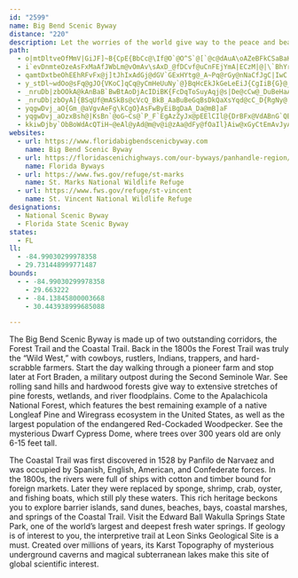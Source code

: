 ```yaml
---
id: "2599"
name: Big Bend Scenic Byway
distance: "220"
description: Let the worries of the world give way to the peace and beauty of horizons of towering pines and blue-green Gulf waters. Travel along hundreds of acres of wet prairie, wet flatwoods, strand swamp, and bottomland forest. The unparalleled beauty of the Bend includes vast seagrass beds, marshes, winding rivers, sugar-sand beaches, deep forests, and crystal-clear springs.
path:
  - o|mtDltveOfMmV|GiJF]~B{CpE{BbCc@\If@O`@O^S`@[`@c@dAuA\oAZeBFkCSaBaKkg@u@cF_Ce[_HqiAWgGa_@qmFkDw^qHuhAdN}AvCm@`AYdAm@bBaB~PiSx@kBb@sBFmEEuUf@eAvBmBiFByKIIYAMGKuE{DcC_C}A{BcHgNyAeCcDaH}E{LYw@ECC?C?C@iA{EoA_Dgc@wx@cDcJeAqDiBqGiCcJaBcGuAwEoDkM_CmIqAyE}CiLaKc_@y@_CwCaH}Sue@sDsKoAoEcAwEy@cF
  - i`evDnmteOzeAsFxMaAfJWbLm@vOmAv\sAxD_@fDCvf@uCnFEjYmA|ECzM|@|\`BhYr@ty@n@dERjnAxAfQKpNr@`g@PhCNhHJfjA~@hRH~e@t@ht@`@fn@oD|xAgJhNk@~i@aD`w@{DlJw@xKk@jDi@rCw@dEyB`BkArCcDnCwEpAoDf@{BjI_i@vAgHtTyuArOs`A~C}P~B{IbH{Ldn@qbArW}b@xA{D`BcI\gGF}COiEe@yEwCuIoPoYgB{DmEaLkDaO}AuNY{G?uNT{VfC_bCRaG`BaIl@kCzCcGdBsCzCeDrRcRdKgJb~@{{@j}@yy@xCaBbGoBxFu@vDEvbAfCtEV`g@zA`}AfE`Pj@lOV
  - qamtDxtbeOhEEhRFvFx@j]tJhIxAdGj@dGV`GExHYtg@_A~Pq@rGy@nNaCfJgC|IwC|NcHzEsCvNmLjEgEpLoMvgAwiAhOcJxP{HzCq@rCiAjDaBzDoAc@mBi@sBq@kCoEiOoByIuFqT{EiRaAgD[mAs@qCOm@SiAS_Ae@}BoEyTiAiFeCuM_Qw|@eA}Im@eFiA{J_AcIe@wDo@sFMoAa@oC]sBWqAeAoEoAyE_AwD}He[qByHkLme@}Lke@mDsN
  - y_stDl~wdOo@sFq@gJO{VKoC]qCq@yCmHeUuNy`@}BqHcEkJkGeLeEiJ{CgIiB{G}@_Eq@kEWoECgEG}Am@cFa@}AqBgE_QsWeEkH_a@_|@qFgNsC{IkB}Jk@kBwVgl@aByB}AsAwLuGwCmDiBeFuCoKiDwSqAeE{C_HsA{DWeCGcCl@eDR}C?oBWkBqAuDq^wd@qSs[aE}HcBaDmAoBg@}@qL_OkD_H}T{t@kJoVwBcFwGsIqByC_HeOmEqGgKwKoCkEcCsEmBeC{BiBoMaIkCiC}AaDm@eBSmAwBqYiAiF}@cCeI}PsBgFcK{SuDqIgA_DuAaJi@sB{@sBwAeByAmAgDwAyVuI}PuGmBe@oHsCeP{FgNkDgLiD_DcAsA{@iAwAu@gBW{@IkAHmP?sDHuDDuAH{AVuAZoAxAgEr@kBvCeGlBgFx@aFFqBNgN`@ilAKmJq@gEaBoHcBgEwDmHy@qDsA}He@yAy@}BcRuPeGeNiJeNkSsd@y@mA_DmDmBkCa_@_v@}A_CcJyIcVm^eFyIkK{RcK}SmC}HcC_H]o@yKc[yTso@uNgj@{t@arBmg@w|@sCsFiNk^mD{GcIiN{D{OUy@}BsEgAeDs@iDsCoTq@{CaAcCeM}RqB_CiA{@{CsA
  - _nruDb|zbOOkA@kAnBaB`BwBtAoDjAcIDiBK{FcDqToSuyAqj@s|De@cCw@_DuBeHaAuC}GmPcBcFcAeD_B_Jg@cDa@gEcDmj@SsGE_BHaE^aHt@gFdAeFdBgFnCuFhI_NpBaEfCyGvB{H`AmE~@iG~NasA|@{D`G{Pr@sCj@aDb@qHAoEUyD_@sCsBsH_C{EiCgDkX}VsFkE}z@iv@yCmBiGmDwHyCsCy@gFgAoDg@yFe@_lAsE_Jw@}e@sBi{@aDaIGcI`@{B^qFtAoFvBaErCcExD{n@dw@qEfF_E|C}DlBwBr@}Dx@}E^qE?uHaA_eAgXeh@iMkN{D}E_AoE_@_DKyTJqJR{LDiBMyEeAeWuK_Ci@m~B|B}lArByBLq[r@aHD}EYiFy@qm@wMaNiCqGaAkBKu[VsBQ}Ae@kCsAa\oRIQw@i@}CkByLaHOD_sBelAsCuByE_FeEoIy@cCiAuEwKon@o@gF}AoTm@{E{AyG{DoLcBmHsDiRwg@{uCwIyn@gg@{nCaSahAsKel@_B{JqIee@uB{GoCsF}@uAeEsEgDyBqnBc{@oG{C}FsDmFqEmFuFcEeGaEoHkEiLgBeGmVowAeF}Z
  - _nruDb|zbOyA]{BSqUf@mASkBs@cVcQ_BkB_AaBuBeGqBsDkQaXsYqd@cC_D{RgNy@[}ECwMbDw~@|ViBZuB?_B[}q@}YcD_A{ReE_NgDwCKiERe{@rLwNxBabAfMuE^{RNwGA}ES~Fj\NxCUnF{AzF{BlFkBbD{NpSqO`T}@lBs@bDOxBVlNWrAa@fAm@|@[XsDdBwAz@cm@zk@mA|@oDtA}Db@_Xe@qAFyA\oClA}BzB}InNmArAmDdCuBp@yAXktAvKmCBiAKaCk@}@e@o@a@sB{BcCeD{B{DmAcDyEiTwAaDoAyBgB_CqReTmAeBcDyEeLiSaBgCeDiDyAcAqQoI{AwAaB{Bw@eBiAyD{Buo@FmErI_`AaAvBwCnDsg@xg@wkB`nB{BdDqB`EgBtEwBxHg@xCi@tESxEBtILlDf@pFp@lEx@rDdBfFlB`EbSp^lDfHxAtEv@lEVrEMt_CIzi@@pXLlFz@zHzA~Fh\~y@nKbWvBpGxAhG`@xCVxDF`FWfGWdCq@zD{B`Ho]`x@mFnKeA`BgDdEyD~D_E|CcEjC{YrKen@vUupAfe@ay@pVw^dLaEr@oJfDoe@lNajCdw@wIxBoH~@sId@{a@l@gUf@wMd@y[dC}P`A{CB{HKqV}AeJYgYhBmWxBeDf@gCp@aCbAyAbAeDtCqBlCaAhBw@vAsClHuAlC}AbBo^|Ym_@~YgCrAkC~@_FdAuG^oO`BsUrEiHjBiFz@gDAgUyCsCIwJ\_Ff@qDv@iG`C_y@j^qSnI_HdDsLrEaDv@m`@lBkCd@qBr@uC~A}RpNkVzOsG~E}RvM{lAliAaNzMsGxFkClBeDlAiB^eBLcDB{AKsCa@uBq@}CaBgh@ib@{RiNiDmCkS}RcQmKmQ}NmAk@u@MqACui@d@cCGwBY{T_Fu@MaBEcBLcD|@iFfD}@^aBXcB?eFiAii@kNeDyA}AgAsC}CeJ}Mq@s@cSsQ}AcByKgOwAqCk@gB}DkPgAqGa@{Do@aJ_H{xASkB[wAe@uAuA}BiAoAmAy@_R{JqDiCaz@ibAyA{AoCeB}RgKyBy@uXgDy@KyBBwTfCkCCaDg@aCkA{K{GwGgGgBuB}DwFC{FWyFy@}Gk@yCiwAaiGw@cEm@qGGoDBkCvDuv@FsEE{EMuEc@uG}@eHwByKuBiHqDsIqE}HuoDcgFwCsFcC{GiBaIm@eFSwCS}GRwdACoI]sN_@aHm@aIw@gHwBwNuDcQ{HgYs@aFWsEAcG`@uGb@qDvJ{j@b@sEJoGKwEc@cEiDaQ{@mGa@kF_@{HAs{@G}DaDwrAyBqy@]yQeIweD[cRJgFTmCf@sDhAyE~GqPp[{s@vA{ElAsGZqD~FkpADmq@BeAD]BwB?mBCwAGwAO_BQkA@KBg@@KDKLOPMnOUn@K|]?lFDrMKhAQvAe@fAm@zAkAD?pBcBTWj@a@b@_@VOLG`A]b@I|@MXAh@?P?XB~@N`@Hb@Nl@Th@^j@`@r@j@`Ax@DDHBhCzBtAr@~Bl@dBJbt@JBBJ@tJFvB@vK?~@Cd@CfAM|@Ov@UfAe@t@a@|@o@h@e@\_@`@e@Xa@\k@T_@Xk@Rg@Pk@Pk@Pu@Jo@Jq@Fy@Fy@BeA?y@?}AA_PC_ACmL?oAAuJ?w@AgDCkJC{CAgMC}TAyJ@}@@]Fm@J_ALu@Ls@Lm@Ro@L_@Zo@BML[bTk[|i@py@dAjB|@rBx@fCzg@jkBx@rBdVjf@xEnJ~CnFnBrB|AjA|UbLfDxBzAjBhAxBfCtGhBvBvrAhiA~qCxhBvC~A`Bp@bEz@fwApOha@bEzE\jB@xk@uBxp@qBzHMfCQlFuA~GwEzBoD~Tkb@~GaNreBcdD`]{o@rAsD~@aDj@sDt^ykDj@{Et@kEx@_Ct@yAxAaCtB{Bn[mStAaApBmBrAqBpAoCtA}EZyBToL@kCJeMLcPNiRPwTNePNqTN_UNgUFcIJkOTqF\qB`BgIbPyn@rCqL^qEXaIb@oV\{IpEim@dBiPrTebB`@_Eb@cKrHgU~EkRfCgIfCeKdK__@zA}Gz@sFh@eGpA_Tx@kFb@mBtAeEbBiDdBwCnFgFpByAjNcHrU{JtHeElFgDbE_FlJuOdFcHxCkD|CqClEgD~`@cYbAiAdAeB\u@BCBA@AVA
  - yqgwDvj_aO{Gm_@aVgvAeFg\kCgO}AsFwByEiBgDaA_Da@mB]aF
  - yqgwDvj_aOzxBsh@|KsBn`@oG~Cs@`P_F`EgAzZyJx@pEElCIl@{DrBFx@VdABnG`QBXzCf@jBlA~B\Q
  - kkiwDjby`ObBoWdAcQTiH~@eAl@yAd@m@v@i@zAa@dFy@fOaIl}Aiw@xGyCtEmAvJyAfF_B|kAam@~s@_`@|AgAFY?}@YaCImBDwAHu@z@qBnCyC`DgCbQcGtCwBrSiPdAk@nAYbADpDjAraA`f@l[zQnBZjCBnHK|[JfMzA|\rEtAx@ld@vc@`BhApAr@~KdD~VvFv@r@l@lA~C|Np@dBnCtE`GxIp@f@bDx@vRpC~@M~@c@nE{E|@e@d@Ej@DdA`AzC~DbAdBhEzJ~@zAdArAbHxF|IjJdDrDlR|UdG|GlEvCfClAd@^Rx@GL
websites:
  - url: https://www.floridabigbendscenicbyway.com
    name: Big Bend Scenic Byway
  - url: https://floridascenichighways.com/our-byways/panhandle-region/big-bend-scenic-byway/
    name: Florida Byways
  - url: https://www.fws.gov/refuge/st-marks
    name: St. Marks National Wildlife Refuge
  - url: https://www.fws.gov/refuge/st-vincent
    name: St. Vincent National Wildlife Refuge
designations:
  - National Scenic Byway
  - Florida State Scenic Byway
states:
  - FL
ll:
  - -84.99030299978358
  - 29.731448999771487
bounds:
  - - -84.99030299978358
    - 29.663222
  - - -84.13845800003668
    - 30.443938999685088

---
```


The Big Bend Scenic Byway is made up of two outstanding corridors, the Forest Trail and the Coastal Trail. Back in the 1800s the Forest Trail was truly the “Wild West,” with cowboys, rustlers, Indians, trappers, and hard-scrabble farmers. Start the day walking through a pioneer farm and stop later at Fort Braden, a military outpost during the Second Seminole War. See rolling sand hills and hardwood forests give way to extensive stretches of pine forests, wetlands, and river floodplains. Come to the Apalachicola National Forest, which features the best remaining example of a native Longleaf Pine and Wiregrass ecosystem in the United States, as well as the largest population of the endangered Red-Cockaded Woodpecker. See the mysterious Dwarf Cypress Dome, where trees over 300 years old are only 6-15 feet tall.

The Coastal Trail was first discovered in 1528 by Panfilo de Narvaez and was occupied by Spanish, English, American, and Confederate forces. In the 1800s, the rivers were full of ships with cotton and timber bound for foreign markets. Later they were replaced by sponge, shrimp, crab, oyster, and fishing boats, which still ply these waters. This rich heritage beckons you to explore barrier islands, sand dunes, beaches, bays, coastal marshes, and springs of the Coastal Trail. Visit the Edward Ball Wakulla Springs State Park, one of the world’s largest and deepest fresh water springs. If geology is of interest to you, the interpretive trail at Leon Sinks Geological Site is a must. Created over millions of years, its Karst Topography of mysterious underground caverns and magical subterranean lakes make this site of global scientific interest.
